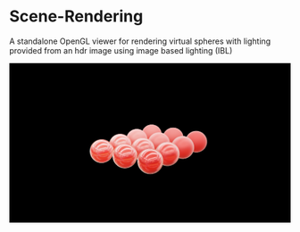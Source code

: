 # Scene-Rendering
A standalone OpenGL viewer for rendering virtual spheres with lighting provided from an hdr image using image based lighting (IBL)

![Sample render](/images/sample_render.png)
